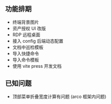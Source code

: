 ## 功能排期

* 终端背景图片
* 资产授权 UI 改版
* RDP 远程桌面
* 接入 config 后端动态配置
* 文档中巡检模板
* 导入快捷命令
* 导入命令模板
* 使用 vite press 开发文档

## 已知问题

* 顶部菜单折叠宽度计算有问题 (arco 框架内问题)
